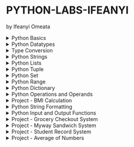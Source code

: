 # PYTHON-LABS-IFEANYI
by Ifeanyi Omeata

<details>
  <summary>Python Basics</summary>

  - [ ] 1. Print String
  - [ ] 2. Use Comments

  ### 1. Print String

  ```py
  print("Hello World!")
  print("Python is easy!")

  if __name__ == '__main__':
      print('Completed!')
  ```

  ```
  Hello World!
  Python is easy!
  Completed!
  ```

  ### 2. Use Comments

  ```py
  """This is a multi-line comment
  Author: Ifeanyi omeata
  Date: 2025
  """
  
  # This is a sample Python script.
  print("Hello World!")
  print("Python is easy!")
  
  # Press the green button in the gutter to run the script.
  if __name__ == '__main__':
      print('Completed!')
  ```

  ```
  Hello World!
  Python is easy!
  Completed!
  ```

</details>

<details>
  <summary>Python Datatypes</summary>

  - [ ] 1. NoneType
  - [ ] 2. Numeric-Integer
  - [ ] 3. Numeric-Floating Point (float)
  - [ ] 4. Numeric-Complex
  - [ ] 5. Numeric-Binary
  - [ ] 6. Numeric-Hexadecimal
  - [ ] 7. Boolean

  ### 1. NoneType
  - [ ] NoneType: an object that does not contain any value
  
  ```py
  #NoneType
  a = None
  print(a)
  print(type(a))
  ```

  ```
  None
  <class 'NoneType'>
  ```

  ### 2. Numeric-Integer

  ```py
  #Numeric-Integer
  a1 = 11
  b1 = 100
  c1 = -66
  print(a1,b1,c1)
  ```

  ```
  11 100 -66
  ```

  ### 3. Numeric-Floating Point (float)

  ```py
  #Numeric-Floating Point (float)
  a2 = 33.5
  b2 = -25.8
  print(a2,b2)
  ```

  ```
  33.5 -25.8
  ```

  ### 4. Numeric-Complex

  ```py
  #Numeric-Complex
  a3 = 3+5j
  print(a3)
  print(type(a3))
  ```

  ```
  (3+5j)
  <class 'complex'>
  ```

  ### 5. Numeric-Binary

  ```py
  #Numeric-Binary
  a4=0B1010
  print(a4)
  print(type(a4))
  ```

  ```
  10
  <class 'int'>
  ```

  ### 6. Numeric-Hexadecimal

  ```py
  #Numeric-Hexadecimal
  a5=0XFF
  print(a5)
  print(type(a5))
  ```

  ```
  255
  <class 'int'>
  ```

  ### 7. Boolean

  ```py
  #Boolean
  a6 = True
  b6 = False
  print(a6,b6)
  print(9>8)
  print(type(a6))
  ```

  ```
  True False
  True
  <class 'bool'>
  ```

</details>

<details>
  <summary>Type Conversion</summary>

  - [ ] 1. Floating Point to Integer
  - [ ] 2. String to Floating Point
  - [ ] 3. Integer to Binary

  ### 1. Floating Point to Integer

  ```py
  #Floating Point to Integer
  a1=33.5
  b1=int(a1)
  print(b1)
  print(type(b1))
  ```

  ```
  33
  <class 'int'>
  ```

  ### 2. String to Floating Point

  ```py
  #String to Floating Point
  a2="22.5"
  b2=float(a2)
  print(b2)
  print(type(b2))
  ```

  ```
  22.5
  <class 'float'>
  ```

  ### 3. Integer to Binary

  ```py
  #Integer to Binary
  a3=10
  b3=bin(a3)
  print(b3)
  print(type(b3))
  ```

  ```
  0b1010
  <class 'str'>
  ```

</details>

<details>
  <summary>Python Strings</summary>

  - [ ] 1. String Basics
  - [ ] 2. String Membership
  - [ ] 3. String Length
  - [ ] 4. String Concatenation
  - [ ] 5. String Repetition
  - [ ] 6. String Slicing
  - [ ] 7. String Strip
  - [ ] 8. String Replace
  - [ ] 9. String Split
  - [ ] 10. String Join
  - [ ] 11. String Format
  - [ ] 12. String Count
  - [ ] 13. String Find
  - [ ] 14. String Index
  - [ ] 15. String Isalnum
  - [ ] 16. String Isalpha
  - [ ] 17. String Isdigit
  - [ ] 18. String Islower
  - [ ] 19. String Isupper
  - [ ] 20. String Isspace
  - [ ] 21. String Istitle
  - [ ] 22. String to Number
  - [ ] 23. Number to String

  ### 1. String Basics

  ```py
  s1="You are a good person"
  print(s1)
  
  s2="""
  You are a great person
  You are a nice person
  """
  print(s2)
  ```

  ```
  You are a good person

  You are a great person
  You are a nice person
  ```

  ### 2. String Membership

  ```py
  s1="You are a good person"
  print(s1)

  #membership
  print("good" in s1)
  print("bad" in s1)
  ```

  ```
  You are a good person

  True
  False
  ```

  ### 3. String Length

  ```py
  s1="You are a good person"
  print(s1)
  
  #length
  print(len(s1))
  ```

  ```
  You are a good person

  21
  ```

  ### 4. String Concatenation

  ```py
  #concatenation
  s3="I love"
  s4="Python"
  s5=s3+s4
  print(s5)
  ```

  ```
  I lovePython
  ```

  ### 5. String Repetition

  ```py
  #repetition
  s6="Hello"
  s7=s6*3
  print(s7)
  ```

  ```
  HelloHelloHello
  ```

  ### 6. String Slicing

  ```py
  s1="You are a good person"

  #slicing
  print(s1[0])
  print(s1[0:])
  print(s1[:7])
  print(s1[0:6])
  print(s1[0:7:2])
  print(s1[-3:-1])
  print(s1[15::-1])
  print(s1[::-1])
  ```

  ```
  Y
  You are a good person
  You are
  You ar
  Yuae
  so
  p doog a era uoY
  nosrep doog a era uoY
  ```

  ### 7. String Strip

  ```py
  #string strip
  s2="   You are a good person   "
  print(s2.strip())
  print(s2.lstrip())
  print(s2.rstrip())
  ```

  ```
  You are a good person
  You are a good person   
     You are a good person
  ```

  ### 8. String Replace

  ```py
  #string replace
  s3="You are a good person"
  print(s3.replace("good","tall"))
  ```

  ```
  You are a tall person
  ```

  ### 9. String Split

  ```py
  #string split
  s4="You are a good person"
  print(s4.split())
  ```

  ```
  ['You', 'are', 'a', 'good', 'person']
  ```

  ### 10. String Join

  ```py
  #string join
  s5="You are a good person"
  print(" ".join(s5))
  ```

  ```
  Y o u   a r e   a   g o o d   p e r s o n
  ```

  ### 11. String Format

  ```py
  #string format
  s6="You are a good person"
  print(f"Hey! {s6}")
  ```

  ```
  Hey! You are a good person
  ```

  ### 12. String Count

  ```py
  #string count
  s7="You are a good person"
  print(s7.count("a"))
  ```

  ```
  2
  ```

  ### 13. String Find

  ```py
  #string find
  s8="You are a good person"
  print(s8.find("good"))
  print(s8.find("good", 2, 14))
  print(s8.find("good", 2, 10))
  ```

  ```
  10
  10
  -1
  ```

  ### 14. String Index

  ```py
  #string index
  s9="You are a good person"
  print(s9.index("good"))
  ```

  ```
  10
  ```

  ### 15. String Isalnum

  ```py
  #string isalnum
  s10="person123"
  print(s10.isalnum())
  ```

  ```
  True
  ```

  ### 16. String Isalpha

  ```py
  #string isalpha
  s11="person"
  print(s11.isalpha())
  ```

  ```
  True
  ```

  ### 17. String Isdigit

  ```py
  #string isdigit
  s12="123"
  print(s12.isdigit())
  ```

  ```
  True
  ```

  ### 18. String Islower

  ```py
  #string islower
  s13="person"
  print(s13.islower())
  ```

  ```
  True
  ```

  ### 19. String Isupper

  ```py
  #string isupper
  s14="PERSON"
  print(s14.isupper())
  ```

  ```
  True
  ```

  ### 20. String Isspace

  ```py
  #string isspace
  s15="  "
  print(s15.isspace())
  ```

  ```
  True
  ```

  ### 21. String Istitle

  ```py
  #string istitle
  s16="Person"
  print(s16.istitle())
  ```

  ```
  True
  ```

  ### 22. String to Number

  ```py
  # String to Number
  my_string = "1011101"
  my_number = int(my_string)
  print(my_number, type(my_number))
  ```

  ```
  1011101 <class 'int'>
  ```

  ### 23. Number to String

  ```py
  # Number to String
  my_number = 1011101
  my_string = str(my_number)
  print(my_string, type(my_string))
  ```

  ```
  1011101 <class 'str'>
  ```
  
</details>



<details>
  <summary>Python Lists</summary>

  - [ ] 1. List Basics
  - [ ] 2. List Length
  - [ ] 3. List Index
  - [ ] 4. List Slicing
  - [ ] 5. List Multiplication
  - [ ] 6. List Extend
  - [ ] 7. List Append
  - [ ] 8. List Insert
  - [ ] 9. List Remove
  - [ ] 10. List Pop
  - [ ] 11. List Clear
  - [ ] 12. List Sort
  - [ ] 13. List Reverse-Sort
  - [ ] 14. List Reverse
  - [ ] 15. List Copy
  - [ ] 16. List Max and min
  - [ ] 17. List to Tuple
  - [ ] 18. Tuple to List
  - [ ] 19. List to String
  - [ ] 20. String to List
  - [ ] 21. List to Dictionary
  - [ ] 22. Dictionary to List
  - [ ] 23. List to Set
  - [ ] 24. Set to List

  ### 1. List Basics

  ```py
  # List basics
  my_list = [10, 20, "Ifeanyi", -10, 30.5]
  print(my_list)
  ```

  ```
  [10, 20, 'Ifeanyi', -10, 30.5]
  ```

  ### 2. List Length

  ```py
  # List length
  my_list = [10, 20, "Ifeanyi", -10, 30.5]
  print(len(my_list))
  ```

  ```
  5
  ```

  ### 3. List Index

  ```py
  # List index
  my_list = [10, 20, "Ifeanyi", -10, 30.5]
  print(my_list[0], my_list[2])
  ```

  ```
  10 Ifeanyi
  ```

  ### 4. List Slicing

  ```py
  # List slicing
  my_list = [10, 20, "Ifeanyi", -10, 30.5]
  print(my_list[2:5])
  ```

  ```
  ['Ifeanyi', -10, 30.5]
  ```

  ### 5. List Multiplication

  ```py
  # List multiplication
  my_list = [10, 20, "Ifeanyi", -10, 30.5]
  print(my_list * 2)
  ```

  ```
  [10, 20, 'Ifeanyi', -10, 30.5, 10, 20, 'Ifeanyi', -10, 30.5]
  ```

  ### 6. List Extend

  ```py
  # List extend
  my_list = [10, 20, "Ifeanyi", -10, 30.5]
  my_list.extend([1, 2, 3])
  print(my_list)
  ```

  ```
  [10, 20, 'Ifeanyi', -10, 30.5, 1, 2, 3]
  ```

  ### 7. List Append

  ```py
  # List append
  my_list = [10, 20, "Ifeanyi", -10, 30.5]
  my_list.append("James")
  print(my_list)
  ```

  ```
  [10, 20, 'Ifeanyi', -10, 30.5, 'James']
  ```

  ### 8. List Insert

  ```py
  # List insert
  my_list = [10, 20, "Ifeanyi", -10, 30.5]
  my_list.insert(0, 99)
  print(my_list)
  ```

  ```
  [99, 10, 20, 'Ifeanyi', -10, 30.5]
  ```

  ### 9. List Remove

  ```py
  # List remove
  my_list = [10, 20, "Ifeanyi", -10, 30.5]
  my_list.remove(30.5)
  print(my_list)
  ```

  ```
  [10, 20, 'Ifeanyi', -10]
  ```

  ### 10. List Pop

  ```py
  # List pop
  my_list = [10, 20, "Ifeanyi", -10, 30.5]
  my_list.pop()
  print(my_list)
  ```

  ```
  [10, 20, 'Ifeanyi', -10]
  ```

  ### 11. List Clear

  ```py
  # List clear
  my_list = [10, 20, "Ifeanyi", -10, 30.5]
  my_list.clear()
  print(my_list)
  ```

  ```
  []
  ```

  ### 12. List Sort

  ```py
  # List sort
  my_list = ["10", "20", "Ifeanyi", "-10", "30.5"]
  my_list.sort()
  print(my_list)
  ```

  ```
  ['-10', '10', '20', '30.5', 'Ifeanyi']
  ```

  ### 13. List Reverse-Sort

  ```py
  # List reverse-sort
  my_list = ["10", "20", "Ifeanyi", "-10", "30.5"]
  my_list.sort(reverse=True)
  print(my_list)
  ```

  ```
  ['Ifeanyi', '30.5', '20', '10', '-10']
  ```

  ### 14. List Reverse

  ```py
  # List reverse
  my_list = [10, 20, "Ifeanyi", -10, 30.5]
  my_list.reverse()
  print(my_list)
  ```

  ```
  [30.5, -10, 'Ifeanyi', 20, 10]
  ```

  ### 15. List Copy

  ```py
  # List copy
  my_list = [10, 20, "Ifeanyi", -10, 30.5]
  my_new_list = my_list.copy()
  print(my_new_list)
  ```

  ```
  [10, 20, 'Ifeanyi', -10, 30.5]
  ```

  ### 16. List Max and min

  ```py
  # List Max and min
  my_list = [10, 20, -10, 30.5]
  print(max(my_list), min(my_list))
  ```

  ```
  30.5 -10
  ```

  ### 17. List to Tuple

  ```py
  # List to Tuple
  my_list = [10, 20, "Ifeanyi", -10, 30.5]
  my_tuple = tuple(my_list)
  print(my_tuple)
  ```

  ```
  (10, 20, 'Ifeanyi', -10, 30.5)
  ```

  ### 18. Tuple to List

  ```py
  # Tuple to List
  my_tuple = (10, 20, "Ifeanyi", -10, 30.5)
  my_list = list(my_tuple)
  print(my_list)
  ```

  ```
  [10, 20, 'Ifeanyi', -10, 30.5]
  ```

  ### 19. List to String

  ```py
  # List to String
  my_list = [10, 20, "Ifeanyi", -10, 30.5]
  my_string = ", ".join(str(item) for item in my_list)
  print(my_string)
  ```

  ```
  10, 20, Ifeanyi, -10, 30.5
  ```

  ### 20. String to List

  ```py
  # String to List
  my_string = "10, 20, Ifeanyi, -10, 30.5"
  my_list = my_string.split(", ")
  print(my_list)
  ```

  ```
  ['10', '20', 'Ifeanyi', '-10', '30.5']
  ```

  ### 21. List to Dictionary

  ```py
  # List to Dictionary
  my_list = [("a", 10), ("b", 20), ("c", 30)]
  my_dict = dict(my_list)
  print(my_dict)

  my_list = [10, 20, "Ifeanyi", -10, 30.5]
  my_dict = {item: index for index, item in enumerate(my_list)}
  print(my_dict)
  ```

  ```
  {'a': 10, 'b': 20, 'c': 30}
  {10: 0, 20: 1, 'Ifeanyi': 2, -10: 3, 30.5: 4}
  ```

  ### 22. Dictionary to List

  ```py
  # Dictionary to List
  my_dict = {"a": 10, "b": 20, "c": 30}
  my_list = list(my_dict.items())
  print(my_list)
  
  my_dict = {"a": 10, "b": 20, "c": 30}
  my_list = list(my_dict.values())
  print(my_list)
  
  my_dict = {"a": 10, "b": 20, "c": 30}
  my_list = list(my_dict.keys())
  print(my_list)
  ```

  ```
  [('a', 10), ('b', 20), ('c', 30)]
  [10, 20, 30]
  ['a', 'b', 'c']
  ```

  ### 23. List to Set

  ```py
  # List to Set
  my_list = [10, 20, "Ifeanyi", -10, 30.5]
  my_set = set(my_list)
  print(my_set)
  ```

  ```
  {10, 'Ifeanyi', 20, -10, 30.5}
  ```

  ### 24. Set to List

  ```py
  # Set to List
  my_set = {10, 20, "Ifeanyi", -10, 30.5}
  my_list = list(my_set)
  print(my_list)
  ```

  ```
  [20, 'Ifeanyi', -10, 10, 30.5]
  ```

</details>

<details>
  <summary>Python Tuple</summary>

  - [ ] 1. Tuple Basics
  - [ ] 2. Tuple Count
  - [ ] 3. Tuple Length
  - [ ] 4. Tuple Index
  - [ ] 5. Tuple Max & Min
  - [ ] 6. Tuple Sum
  - [ ] 7. Tuple Sorted
  - [ ] 8. Tuple Reversed
  - [ ] 9. Tuple Slicing
  - [ ] 10. Tuple Membership
  - [ ] 11. Tuple Unpacking
  - [ ] 12. Tuple to List
  - [ ] 13. List to Tuple
  - [ ] 14. Tuple to String
  - [ ] 15. String to Tuple
  - [ ] 16. Tuple to Dictionary
  - [ ] 17. Dictionary to Tuple
  - [ ] 18. Tuple to Set
  - [ ] 19. Set to Tuple

  ### 1. Tuple Basics

  ```py
  # Tuple basics
  my_tuple = (10, 20, "Ifeanyi", -10, 30.5)
  print(my_tuple)
  ```

  ```
  (10, 20, 'Ifeanyi', -10, 30.5)
  ```

  ### 2. Tuple Count

  ```py
  # Tuple Count
  my_tuple = (10, 20, "Ifeanyi", -10, 30.5, 10, 20)
  print(my_tuple.count(10))
  ```

  ```
  2
  ```

  ### 3. Tuple Length

  ```py
  # Tuple Length
  my_tuple = (10, 20, "Ifeanyi", -10, 30.5, 10, 20)
  print(len(my_tuple))
  ```

  ```
  7
  ```

  ### 4. Tuple Index

  ```py
  # Tuple Index
  my_tuple = (10, 20, "Ifeanyi", -10, 30.5, 10, 20)
  print(my_tuple.index(20))
  ```

  ```
  1
  ```

  ### 5. Tuple Max & Min

  ```py
  # Tuple Max & Min
  my_tuple = (10, 20, -10, 30.5, 10, 20)
  print(max(my_tuple), min(my_tuple))
  ```

  ```
  30.5 -10
  ```

  ### 6. Tuple Sum

  ```py
  # Tuple Sum
  my_tuple = (10, 20, -10, 30.5, 10, 20)
  print(sum(my_tuple))
  ```

  ```
  80.5
  ```

  ### 7. Tuple Sorted

  ```py
  # Tuple Sorted
  my_tuple = (10, 20, -10, 30.5, 10, 20)
  print(sorted(my_tuple))
  print(tuple(sorted(my_tuple)))
  print(sorted(my_tuple, reverse=True))
  print(tuple(sorted(my_tuple, reverse=True)))
  ```

  ```
  [-10, 10, 10, 20, 20, 30.5]
  (-10, 10, 10, 20, 20, 30.5)
  [30.5, 20, 20, 10, 10, -10]
  (30.5, 20, 20, 10, 10, -10)
  ```

  ### 8. Tuple Reversed

  ```py
  # Tuple Reversed
  my_tuple = (10, 20, -10, 30.5, 10, 20)
  print(reversed(my_tuple))
  print(tuple(reversed(my_tuple)))
  ```

  ```
  <reversed object at 0x00000169C2BFD060>
  (20, 10, 30.5, -10, 20, 10)
  ```

  ### 9. Tuple Slicing

  ```py
  # Tuple Slicing
  my_tuple = (10, 20, "Ifeanyi", -10, 30.5, 10, 20)
  print(my_tuple[0:3])
  ```

  ```
  (10, 20, 'Ifeanyi')
  ```

  ### 10. Tuple Membership

  ```py
  # Tuple Membership
  my_tuple = (10, 20, "Ifeanyi", -10, 30.5, 10, 20)
  print(10 in my_tuple)
  ```

  ```
  True
  ```

  ### 11. Tuple Unpacking

  ```py
  # Tuple Unpacking
  my_tuple = (10, 20, "Ifeanyi", -10, 30.5)
  a, b, c, d, e = my_tuple
  print(a, b, c, d, e)
  ```

  ```
  10 20 Ifeanyi -10 30.5
  ```

  ### 12. Tuple to List

  ```py
  # Tuple to List
  my_tuple = (10, 20, "Ifeanyi", -10, 30.5)
  my_list = list(my_tuple)
  print(my_list)
  ```

  ```
  [10, 20, 'Ifeanyi', -10, 30.5]
  ```

  ### 13. List to Tuple

  ```py
  # List to Tuple
  my_list = [10, 20, "Ifeanyi", -10, 30.5]
  my_tuple = tuple(my_list)
  print(my_tuple)
  ```

  ```
  (10, 20, 'Ifeanyi', -10, 30.5)
  ```

  ### 14. Tuple to String

  ```py
  # Tuple to String
  my_tuple = (10, 20, "Ifeanyi", -10, 30.5)
  my_string = ", ".join(str(item) for item in my_tuple)
  print(my_string)
  ```

  ```
  10, 20, Ifeanyi, -10, 30.5
  ```

  ### 15. String to Tuple

  ```py
  # String to Tuple
  my_string = "10, 20, Ifeanyi, -10, 30.5"
  my_tuple = tuple(my_string.split(", "))
  print(my_tuple)
  ```

  ```
  ('10', '20', 'Ifeanyi', '-10', '30.5')
  ```

  ### 16. Tuple to Dictionary

  ```py
  # Tuple to Dictionary
  my_tuple = (("a", 10), ("b", 20), ("c", 30))
  my_dict = dict(my_tuple)
  print(my_dict)
  ```

  ```
  {'a': 10, 'b': 20, 'c': 30}
  ```

  ### 17. Dictionary to Tuple

  ```py
  # Dictionary to Tuple
  my_dict = {"a": 10, "b": 20, "c": 30}
  my_tuple = tuple(my_dict.items())
  print(my_tuple)
  ```

  ```
  (('a', 10), ('b', 20), ('c', 30))
  ```

  ### 18. Tuple to Set

  ```py
  # Tuple to Set
  my_tuple = (10, 20, "Ifeanyi", -10, 30.5)
  my_set = set(my_tuple)
  print(my_set)
  ```

  ```
  {10, 20, 'Ifeanyi', -10, 30.5}
  ```

  ### 19. Set to Tuple

  ```py
  # Set to Tuple
  my_set = {10, 20, "Ifeanyi", -10, 30.5}
  my_tuple = tuple(my_set)
  print(my_tuple)
  ```

  ```
  (20, 'Ifeanyi', -10, 10, 30.5)
  ```

</details>


<details>
  <summary>Python Set</summary>

  - [ ] 1. Set Basics
  - [ ] 2. Set Add
  - [ ] 3. Set Remove
  - [ ] 4. Set Pop
  - [ ] 5. Set Clear
  - [ ] 6. Set Length
  - [ ] 7. Set Update
  - [ ] 8. Set Union
  - [ ] 9. Set Intersection
  - [ ] 10. Set Difference
  - [ ] 11. Set Symmetric Difference
  - [ ] 12. Set Subset
  - [ ] 13. Set Superset
  - [ ] 14. Set to Frozen Set
  - [ ] 15. Frozen Set to Set

  ### 1. Set Basics

  ```py
  # Set Basics
  my_set = {1, 2, 3, 4, 5}
  print(my_set)
  ```

  ```
  {1, 2, 3, 4, 5}
  ```

  ### 2. Set Add

  ```py
  # Set Add
  my_set = {1, 2, 3, 4, 5}
  my_set.add(6)
  print(my_set)
  ```

  ```
  {1, 2, 3, 4, 5, 6}
  ```

  ### 3. Set Remove

  ```py
  # Set Remove
  my_set = {1, 2, 3, 4, 5}
  my_set.remove(2)
  print(my_set)
  ```

  ```
  {1, 3, 4, 5}
  ```

  ### 4. Set Pop

  ```py
  # Set Pop
  my_set = {1, 2, 3, 4, 5}
  my_set.pop()
  print(my_set)
  ```

  ```
  {2, 3, 4, 5}
  ```

  ### 5. Set Clear

  ```py
  # Set Clear
  my_set = {1, 2, 3, 4, 5}
  my_set.clear()
  print(my_set)
  ```

  ```
  set()
  ```

  ### 6. Set Length

  ```py
  # Set Length
  my_set = {1, 2, 3, 4, 5}
  print(len(my_set))
  ```

  ```
  5
  ```

  ### 7. Set Update

  ```py
  # Set Update
  my_set = {1, 2, 3, 4, 5}
  my_set.update([4, 5, 6, 7, 8, 9, 10])
  print(my_set)
  ```

  ```
  {1, 2, 3, 4, 5, 6, 7, 8, 9, 10}
  ```

  ### 8. Set Union

  ```py
  # Set Union
  my_set = {1, 2, 3, 4, 5}
  my_set2 = {4, 5, 6, 7, 8, 9, 10}
  print(my_set.union(my_set2))
  ```

  ```
  {1, 2, 3, 4, 5, 6, 7, 8, 9, 10}
  ```

  ### 9. Set Intersection

  ```py
  # Set Intersection
  my_set = {1, 2, 3, 4, 5}
  my_set2 = {4, 5, 6, 7, 8, 9, 10}
  print(my_set.intersection(my_set2))
  ```

  ```
  {4, 5}
  ```

  ### 10. Set Difference

  ```py
  # Set Difference
  my_set = {1, 2, 3, 4, 5}
  my_set2 = {4, 5, 6, 7, 8, 9, 10}
  print(my_set.difference(my_set2))
  ```

  ```
  {1, 2, 3}
  ```

  ### 11. Set Symmetric Difference

  ```py
  # Set Symmetric Difference
  my_set = {1, 2, 3, 4, 5}
  my_set2 = {4, 5, 6, 7, 8, 9, 10}
  print(my_set.symmetric_difference(my_set2))
  ```

  ```
  {1, 2, 3, 6, 7, 8, 9, 10}
  ```

  ### 12. Set Subset

  ```py
  # Set Subset
  my_set = {1, 2, 3, 4, 5}
  my_set2 = {1, 2, 3, 4, 5, 6, 7, 8, 9, 10}
  print(my_set.issubset(my_set2))
  ```

  ```
  True
  ```

  ### 13. Set Superset

  ```py
  # Set Superset
  my_set = {1, 2, 3, 4, 5, 6, 7, 8, 9, 10}
  my_set2 = {1, 2, 3, 4, 5}
  print(my_set.issuperset(my_set2))
  ```

  ```
  True
  ```

  ### 14. Set to Frozen Set

  ```py
  # Set to Frozen Set
  my_set = {1, 2, 3, 4, 5}
  my_frozen_set = frozenset(my_set)
  print(my_frozen_set, type(my_frozen_set))
  ```

  ```
  frozenset({1, 2, 3, 4, 5}) <class 'frozenset'>
  ```

  ### 15. Frozen Set to Set

  ```py
  # Frozen Set to Set
  my_frozen_set = frozenset({1, 2, 3, 4, 5})
  my_set = set(my_frozen_set)
  print(my_set, type(my_set))
  ```

  ```
  {1, 2, 3, 4, 5} <class 'set'>
  ```


</details>


<details>
  <summary>Python Range</summary>

  - [ ] 1. Range Basics
  - [ ] 2. Range with start, stop
  - [ ] 3. Range with start, stop, step
  - [ ] 4. Range Length
  - [ ] 5. Range to List
  - [ ] 6. Range to Tuple
  - [ ] 7. Range to Set
  - [ ] 8. Range to Dictionary

  ### 1. Range Basics

  ```py
  # Range Basics
  my_range = range(5)
  for i in my_range:
      print(i)
  ```

  ```
  0
  1
  2
  3
  4
  ```

  ### 2. Range with start, stop

  ```py
  # Range with start, stop
  my_range = range(1, 10)
  for i in my_range:
      print(i)
  ```

  ```
  1
  2
  3
  4
  5
  6
  7
  8
  9
  ```

  ### 3. Range with start, stop, step

  ```py
  # Range with start, stop, step
  my_range = range(1, 10, 2)
  for i in my_range:
      print(i)
  ```

  ```
  1
  3
  5
  7
  9
  ```

  ### 4. Range Length

  ```py
  # Range Length
  my_range = range(5)
  print(len(my_range))
  ```

  ```
  5
  ```

  ### 5. Range to List

  ```py
  # Range to List
  my_range = range(5)
  my_list = list(my_range)
  print(my_list)
  ```

  ```
  [0, 1, 2, 3, 4]
  ```

  ### 6. Range to Tuple

  ```py
  # Range to Tuple
  my_range = range(5)
  my_tuple = tuple(my_range)
  print(my_tuple)
  ```

  ```
  (0, 1, 2, 3, 4)
  ```

  ### 7. Range to Set

  ```py
  # Range to Set
  my_range = range(5)
  my_set = set(my_range)
  print(my_set)
  ```

  ```
  {0, 1, 2, 3, 4}
  ```

  ### 8. Range to Dictionary

  ```py
  # Range to Dictionary
  my_range = range(5,10,2)
  my_dict = dict((index,item) for index,item in enumerate(my_range))
  print(my_dict)
  ```

  ```
  {0: 5, 1: 7, 2: 9}
  ```

</details>


<details>
  <summary>Python Dictionary</summary>
  
  - [ ] 1. Dictionary Basics
  - [ ] 2. Dictionary Length
  - [ ] 3. Dictionary Access
  - [ ] 4. Dictionary Get
  - [ ] 5. Dictionary Items
  - [ ] 6. Dictionary Keys
  - [ ] 7. Dictionary Values
  - [ ] 8. Dictionary Clear
  - [ ] 9. Dictionary Copy
  - [ ] 10. Dictionary Fromkeys
  - [ ] 11. Dictionary Has_key
  - [ ] 12. Dictionary Pop
  - [ ] 13. Dictionary Popitem
  - [ ] 14. Dictionary Setdefault
  - [ ] 15. Dictionary Update
  - [ ] 16. Dictionary with Nested Dictionaries
  - [ ] 17. Dictionary with list of Tuples
  - [ ] 18. Dictionary with list of Dictionaries

  ### 1. Dictionary Basics

  ```py
  # Dictionary Basics
  my_dict = {"name": "John", "age": 25, "city": "New York", "is_student": True}
  print(my_dict)
  ```

  ```
  {'name': 'John', 'age': 25, 'city': 'New York', 'is_student': True}
  ```

  ### 2. Dictionary Length

  ```py
  # Dictionary Length
  my_dict = {"name": "John", "age": 25, "city": "New York", "is_student": True}
  print(len(my_dict))
  ```

  ```
  4
  ```

  ### 3. Dictionary Access

  ```py
  # Dictionary access
  my_dict = {"name": "John", "age": 25, "city": "New York", "is_student": True}
  print(my_dict["name"])
  ```

  ```
  John
  ```

  ### 4. Dictionary Get

  ```py
  # Dictionary get
  my_dict = {"name": "John", "age": 25, "city": "New York", "is_student": True}
  print(my_dict.get("name"))
  ```

  ```
  John
  ```

  ### 5. Dictionary Items

  ```py
  # Dictionary items
  my_dict = {"name": "John", "age": 25, "city": "New York", "is_student": True}
  print(my_dict.items())
  ```

  ```
  dict_items([('name', 'John'), ('age', 25), ('city', 'New York'), ('is_student', True)])
  ```

  ### 6. Dictionary Keys

  ```py
  # Dictionary keys
  my_dict = {"name": "John", "age": 25, "city": "New York", "is_student": True}
  print(my_dict.keys())
  ```

  ```
  dict_keys(['name', 'age', 'city', 'is_student'])
  ```

  ### 7. Dictionary Values

  ```py
  # Dictionary values
  my_dict = {"name": "John", "age": 25, "city": "New York", "is_student": True}
  print(my_dict.values())
  ```

  ```
  dict_values(['John', 25, 'New York', True])
  ```

  ### 8. Dictionary Clear

  ```py
  # Dictionary clear
  my_dict = {"name": "John", "age": 25, "city": "New York", "is_student": True}
  my_dict.clear()
  print(my_dict)
  ```

  ```
  {}
  ```

  ### 9. Dictionary Copy

  ```py
  # Dictionary copy
  my_dict = {"name": "John", "age": 25, "city": "New York", "is_student": True}
  my_dict_copy = my_dict.copy()
  print(my_dict_copy)
  ```

  ```
  {'name': 'John', 'age': 25, 'city': 'New York', 'is_student': True}
  ```

  ### 10. Dictionary Fromkeys

  ```py
  # Dictionary fromkeys
  my_dict = {"name": "John", "age": 25, "city": "New York", "is_student": True}
  
  my_dict_fromkeys = dict.fromkeys(["name", "age", "city", "is_student"])
  print("Default fromkeys:", my_dict_fromkeys)
  
  my_dict_fromkeys_with_value = dict.fromkeys(["name", "age", "city", "is_student"], "default")
  print("fromkeys with default value:", my_dict_fromkeys_with_value)
  ```

  ```
  Default fromkeys: {'name': None, 'age': None, 'city': None, 'is_student': None}
  fromkeys with default value: {'name': 'default', 'age': 'default', 'city': 'default', 'is_student': 'default'}
  ```

  ### 11. Dictionary Has_key

  ```py
  # Dictionary has_key
  my_dict = {"name": "John", "age": 25, "city": "New York", "is_student": True}
  print("name" in my_dict)
  ```

  ```
  True
  ```

  ### 12. Dictionary Pop

  ```py
  # Dictionary pop
  my_dict = {"name": "John", "age": 25, "city": "New York", "is_student": True}
  my_dict.pop("name")
  print(my_dict)
  ```

  ```
  {'age': 25, 'city': 'New York', 'is_student': True}
  ```

  ### 13. Dictionary Popitem

  ```py
  # Dictionary popitem
  my_dict = {"name": "John", "age": 25, "city": "New York", "is_student": True}
  my_dict.popitem()
  print(my_dict)
  ```

  ```
  {'name': 'John', 'age': 25, 'city': 'New York'}
  ```

  ### 14. Dictionary Setdefault

  ```py
  # Dictionary setdefault
  my_dict = {"age": 25, "city": "New York", "is_student": True}
  my_dict.setdefault("name", "Unknown")
  print(my_dict)
  ```

  ```
  {'age': 25, 'city': 'New York', 'is_student': True, 'name': 'Unknown'}
  ```

  ### 15. Dictionary Update

  ```py
  # Dictionary update
  my_dict = {"name": "John", "age": 25, "city": "New York", "is_student": True}
  my_dict.update({"name": "Daniel", "age": 30})
  print(my_dict)
  ```

  ```
  {'name': 'Daniel', 'age': 30, 'city': 'New York', 'is_student': True}
  ```

  ### 16. Dictionary with Nested Dictionaries

  ```py
  # Dictionary with nested dictionaries
  my_dict = {
      "name": "John",
      "age": 25,
      "city": "New York",
      "is_student": True,
      "address": {
          "street": "123 Main St",
          "city": "New York",
          "zip": "10001"
      }
  }
  print(my_dict)
  ```

  ```
  {'name': 'John', 'age': 25, 'city': 'New York', 'is_student': True, 'address': {'street': '123 Main St', 'city': 'New York', 'zip': '10001'}}
  ```

  ### 17. Dictionary with list of Tuples

  ```py
  # Dictionary with list of tuples
  my_dict = {
      "name": "John",
      "age": 25,
      "city": "New York",
      "skills": [("Python", "Intermediate"), ("SQL", "Advanced"), ("JavaScript", "Beginner")]
  }
  print(my_dict)
  ```

  ```
  {'name': 'John', 'age': 25, 'city': 'New York', 'skills': [('Python', 'Intermediate'), ('SQL', 'Advanced'), ('JavaScript', 'Beginner')]}
  ```

  ### 18. Dictionary with list of Dictionaries

  ```py
  # Dictionary with list of dictionaries
  my_dict = {
      "name": "John",
      "age": 25,
      "city": "New York",
      "skills": [
          {"language": "Python", "level": "Intermediate"},
          {"language": "SQL", "level": "Advanced"},
          {"language": "JavaScript", "level": "Beginner"}
      ]
  }
  print(my_dict)
  ```

  ```
  {'name': 'John', 'age': 25, 'city': 'New York', 'skills': [{'language': 'Python', 'level': 'Intermediate'}, {'language': 'SQL', 'level': 'Advanced'}, {'language': 'JavaScript', 'level': 'Beginner'}]}
  ```

</details>


<details>
  <summary>Python Operations and Operands</summary>
  
  - [ ] 1. Addition
  - [ ] 2. Subtraction
  - [ ] 3. Multiplication
  - [ ] 4. Division
  - [ ] 5. Floor Division
  - [ ] 6. Modulus
  - [ ] 7. Exponentiation
  - [ ] 8. Assignment Operators
  - [ ] 9. Comparison Operators
  - [ ] 10. Logical Operators
  - [ ] 11. Identity Operators
  - [ ] 12. Membership Operators

  ### 1. Addition

  ```py
  # Addition
  a,b=10,5
  print(a+b)
  ```

  ```
  15
  ```

  ### 2. Subtraction

  ```py
  # Subtraction
  a,b=10,5
  print(a-b)
  ```

  ```
  5
  ```

  ### 3. Multiplication

  ```py
  # Multiplication
  a,b=10,5
  print(a*b)
  ```

  ```
  50
  ```

  ### 4. Division

  ```py
  # Division
  a,b=10,5
  print(a/b)
  ```

  ```
  2.0
  ```

  ### 5. Floor Division

  ```py
  # Floor Division
  a,b=10,5
  print(a//b)
  ```

  ```
  2
  ```

  ### 6. Modulus

  ```py
  # Modulus
  a,b=10,5
  print(a%b)
  ```

  ```
  0
  ```

  ### 7. Exponentiation

  ```py
  # Exponentiation
  a,b=10,5
  print(a**b)
  ```

  ```
  100000
  ```

  ### 8. Assignment Operators

  ```py
  # Assignment Operators
  a=b=c=10
  print(a,b,c)
  
  a=10
  a+=10
  print(a)
  
  a=10
  a-=10
  print(a)
  
  a=10
  a*=10
  print(a)
  
  a=10
  a/=10
  print(a)
  
  a=10
  a%=10
  print(a)
  
  a=10
  a//=10
  print(a)
  
  a=10
  a**=10
  print(a)
  ```

  ```
  10 10 10
  20
  0
  100
  1.0
  0
  1
  10000000000
  ```

  ### 9. Comparison Operators

  ```py
  # Comparison Operators
  a,b=10,5
  print(a==b)
  print(a!=b)
  print(a>b)
  print(a<b)
  print(a>=b)
  print(a<=b)
  ```

  ```
  False
  True
  True
  False
  True
  False
  ```

  ### 10. Logical Operators

  ```py
  # Logical Operators
  a,b=True,False
  print(a and b)
  print(a or b)
  print(not a)
  ```

  ```
  False
  True
  False
  ```

  ### 11. Identity Operators

  ```py
  # Identity Operators
  a,b=10,10
  print(a is b)
  print(a is not b)
  ```

  ```
  True
  False
  ```

  ### 12. Membership Operators

  ```py
  # Membership Operators
  a="Hello World"
  print("H" in a)
  print("h" in a)
  print("H" not in a)
  print("h" not in a)
  ```

  ```
  True
  False
  False
  True
  ```


</details>


<details>
  <summary>Project - BMI Calculation</summary>
 
  ### Calculate BMI

  ```py
  # Calculate BMI
  height_in_feet=5.9167
  weight_in_kg=80
  
  height_in_meters=height_in_feet*0.3048
  
  bmi=weight_in_kg/(height_in_meters**2)
  print('BMI', bmi)
  ```

  ```
  BMI 24.59806602388617
  ```

</details>


<details>
  <summary>Python String Formatting</summary>
 
  ### Python String Formatting

  ```py
  #String Formatting
  name,marks="John",94.5678
  print(name,marks,sep='|')
  
  print("Name is",name,"and marks are",marks)
  print("Name is %s and marks are %.3f"%(name,marks))
  print("Name is {0} and marks are {1:.2f}".format(name,marks))
  print(f"Name is {name} and marks are {marks:.1f}")
  ```

  ```
  John|94.5678
  Name is John and marks are 94.5678
  Name is John and marks are 94.568
  Name is John and marks are 94.57
  Name is John and marks are 94.6
  ```

</details>

<details>
  <summary>Python Input and Output Functions</summary>
  
  - [ ] 1. Input and Output Functions
  - [ ] 2. Multiple Inputs
 
  ### 1. Input and Output Functions

  ```py
  # Input and Output Functions
  name=input("Enter your name: ")
  age=int(input("Enter your age: "))
  print(name,age)
  print(type(name),type(age))
  ```

  ```
  Enter your name: Ifeanyi
  Enter your age: 30
  Ifeanyi 30
  <class 'str'> <class 'int'>
  ```

  ### 2. Multiple Inputs
  
  ```py
  # Multiple Inputs
  a,b,c=input("Enter three numbers separated by comma: ").split(",")
  list_1=[int(x) for x in input("Enter another three numbers: ").split()]
  print(a,b,c)
  print(type(a),type(b),type(c))
  print(list_1)
  ```

  ```
  Enter three numbers separated by comma: 2,3,4
  Enter another three numbers: 1 2 3
  2 3 4
  <class 'str'> <class 'str'> <class 'str'>
  [1, 2, 3]
  ```

</details>

<details>
  <summary>Project - Grocery Checkout System</summary>
  
  ### Grocery Checkout System

  ```py
  # Project - Grocery Checkout System

  prices = {
      'apple': 1.00,
      'banana': 0.50,
      'orange': 0.75,
      'pear': 1.25,
      'pineapple': 2.00,
  }
  
  TAX_RATE = 8.5/100
  
  item_1_name = input("Enter the name of the first item: ").lower()
  item_1_quantity = int(input("Enter the quantity of the first item: "))
  
  item_2_name = input("Enter the name of the second item: ").lower()
  item_2_quantity = int(input("Enter the quantity of the second item: "))
  
  item_3_name = input("Enter the name of the third item: ").lower()
  item_3_quantity = int(input("Enter the quantity of the third item: "))
  
  item_1_unit_price = prices.get(item_1_name,0.0)
  item_2_unit_price = prices.get(item_2_name,0.0)
  item_3_unit_price = prices.get(item_3_name,0.0)
  
  item_1_price = item_1_unit_price * item_1_quantity
  item_2_price = item_2_unit_price * item_2_quantity
  item_3_price = item_3_unit_price * item_3_quantity
  
  total_price = item_1_price + item_2_price + item_3_price
  
  tax_amount = total_price * TAX_RATE
  total_price_with_tax = total_price + tax_amount
  
  print("\n-----Receipt-----")
  print(f"{item_1_name.capitalize()}: {item_1_quantity} @ ${item_1_unit_price:.2f} each = ${item_1_price:.2f}")
  print(f"{item_2_name.capitalize()}: {item_2_quantity} @ ${item_2_unit_price:.2f} each = ${item_2_price:.2f}")
  print(f"{item_3_name.capitalize()}: {item_3_quantity} @ ${item_3_unit_price:.2f} each = ${item_3_price:.2f}")
  
  print(f"Subtotal: ${total_price:.2f}")
  print(f"Tax (8.5%): ${tax_amount:.2f}")
  print(f"Total Amount: ${total_price_with_tax:.2f}")
  print("-----------------\n")
  ```

  ```
  Enter the name of the first item: apple
  Enter the quantity of the first item: 10
  Enter the name of the second item: pear
  Enter the quantity of the second item: 5
  Enter the name of the third item: pineapple
  Enter the quantity of the third item: 2
  
  -----Receipt-----
  Apple: 10 @ $1.00 each = $10.00
  Pear: 5 @ $1.25 each = $6.25
  Pineapple: 2 @ $2.00 each = $4.00
  Subtotal: $20.25
  Tax (8.5%): $1.72
  Total Amount: $21.97
  -----------------
  ```

</details>

<details>
  <summary>Project - Myway Sandwich System</summary>
  
  ### Myway Sandwich System

  ```py
  # Project - Myway Sandwich System
  
  myway_sandwiches = {
      "1": ['steak_n_cheese', 10.00],
      "2": ['steak_n_bacon', 12.00],
      "3": ['bourbon_brisket', 14.00],
      "4": ['chicken_teriyaki', 12.00],
      "5": ['turkey_breast', 12.00],
      "6": ['meatball_sub', 9.00],
      "7": ['italian_sub', 11.00],
  }
  
  toppings = {
      'onions': 1.00,
      'lettuce': 0.50,
      'olive': 1.25,
      'peppers': 2.00,
      'pickles': 1.00,
      'tomatoes': 0.50,
  }
  
  TAX_RATE = 8.5/100
  
  sandwich_no = input("Enter the menu number of the sandwich you want to order: ")
  sandwich_qty = int(input("Enter the quantity of the sandwich you want to order: "))
  
  toppings_1_name = input("Enter the name of the first topping: ").lower()
  toppings_1_qty = int(input("Enter the quantity of the first topping: "))
  
  toppings_2_name = input("Enter the name of the second topping: ").lower()
  toppings_2_qty = int(input("Enter the quantity of the second topping: "))
  
  toppings_3_name = input("Enter the name of the third topping: ").lower()
  toppings_3_qty = int(input("Enter the quantity of the third topping: "))
  
  sandwich_unit_price = myway_sandwiches.get(sandwich_no)[1]
  toppings_1_unit_price = toppings.get(toppings_1_name,0.0)
  toppings_2_unit_price = toppings.get(toppings_2_name,0.0)
  toppings_3_unit_price = toppings.get(toppings_3_name,0.0)
  
  sandwich_price = sandwich_unit_price * sandwich_qty
  toppings_1_price = toppings_1_unit_price * toppings_1_qty
  toppings_2_price = toppings_2_unit_price * toppings_2_qty
  toppings_3_price = toppings_3_unit_price * toppings_3_qty
  
  total_price = sandwich_price + toppings_1_price + toppings_2_price + toppings_3_price
  
  tax_amount = total_price * TAX_RATE
  total_price_with_tax = total_price + tax_amount
  
  print("\n-----Receipt-----")
  print(f"{myway_sandwiches.get(sandwich_no)[0].capitalize()}: {sandwich_qty} @ ${sandwich_unit_price:.2f} each = ${sandwich_price:.2f}")
  print(f"{toppings_1_name.capitalize()}: {toppings_1_qty} @ ${toppings_1_unit_price:.2f} each = ${toppings_1_price:.2f}")
  print(f"{toppings_2_name.capitalize()}: {toppings_2_qty} @ ${toppings_2_unit_price:.2f} each = ${toppings_2_price:.2f}")
  print(f"{toppings_3_name.capitalize()}: {toppings_3_qty} @ ${toppings_3_unit_price:.2f} each = ${toppings_3_price:.2f}")
  print(f"Subtotal: ${total_price:.2f}")
  print(f"Tax (8.5%): ${tax_amount:.2f}")
  print(f"Total Amount: ${total_price_with_tax:.2f}")
  print("-----------------\n")
  ```

  ```
  Enter the menu number of the sandwich you want to order: 3
  Enter the quantity of the sandwich you want to order: 2
  Enter the name of the first topping: onions
  Enter the quantity of the first topping: 5
  Enter the name of the second topping: olive
  Enter the quantity of the second topping: 3
  Enter the name of the third topping: tomatoes
  Enter the quantity of the third topping: 10
  
  -----Receipt-----
  Bourbon_brisket: 2 @ $14.00 each = $28.00
  Onions: 5 @ $1.00 each = $5.00
  Olive: 3 @ $1.25 each = $3.75
  Tomatoes: 10 @ $0.50 each = $5.00
  Subtotal: $41.75
  Tax (8.5%): $3.55
  Total Amount: $45.30
  -----------------
  ```

</details>

<details>
  <summary>Project - Student Record System</summary>
  
  ### Student Record System

  ```py
  # Project - Student Record System
  student_id = int(input("Enter the student ID: "))
  student_first_name = input("Enter the student first name: ")
  student_last_name = input("Enter the student last name: ")
  student_score = float(input("Enter the student score: "))
  
  print("\n-----Student Report-----")
  print(f"Student ID: {student_id}")
  print(f"Student name: {student_first_name.capitalize()} {student_last_name.capitalize()}")
  print(f"Student score: {student_score:.2f}")
  print("------------------------\n")
  ```

  ```
  Enter the student ID: 10052 
  Enter the student first name: James
  Enter the student last name: Munroe
  Enter the student score: 99
  
  -----Student Report-----
  Student ID: 10052
  Student name: James Munroe
  Student score: 99.00
  ------------------------
  ```

</details>

<details>
  <summary>Project - Average of Numbers</summary>
  
  ### Average of Numbers

  ```py
  # Project - Average of Numbers
  a,b,c = map(int, input("Enter the three numbers, separate by commas: ").split(","))
  
  num_average = (a + b + c) / 3
  
  print(f"The average of the three numbers is {num_average:.2f}")
  ```

  ```
  Enter the three numbers, separate by commas: 4,5,6
  The average of the three numbers is 5.00
  ```

</details>

















